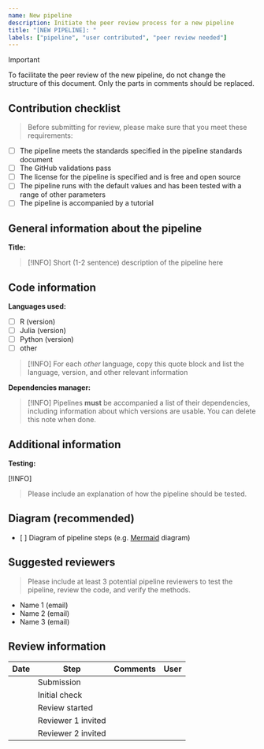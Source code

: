 ```yaml
---
name: New pipeline
description: Initiate the peer review process for a new pipeline
title: "[NEW PIPELINE]: "
labels: ["pipeline", "user contributed", "peer review needed"]
---
```


> [!IMPORTANT]
> To facilitate the peer review of the new pipeline, do not change the structure of this
> document. Only the parts in comments should be replaced.

## Contribution checklist
> Before submitting for review, please make sure that you meet these requirements:
- [ ] The pipeline meets the standards specified in the pipeline standards document
- [ ] The GitHub validations pass
- [ ] The license for the pipeline is specified and is free and open source
- [ ] The pipeline runs with the default values and has been tested with a range of other parameters
- [ ] The pipeline is accompanied by a tutorial 

## General information about the pipeline

**Title:** <!-- TITLE GOES HERE -->

> [!INFO]
> Short (1-2 sentence) description of the pipeline here

## Code information

**Languages used:**

- [ ] R (version)
- [ ] Julia (version)
- [ ] Python (version)
- [ ] other

> [!INFO]
> For each *other* language, copy this quote block and list the language, version, and other
> relevant information

**Dependencies manager:** <!-- List all packages and their versions here (note: list versions even if the versions are not specified in the Conda dependencies for future versioning) -->

> [!INFO]
> Pipelines **must** be accompanied a list of their dependencies, including information about
> which versions are usable. You can delete this note when done.

## Additional information

**Testing:** <!-- free-form text to explain the testing/CI of the pipeline -->

[!INFO]
> Please include an explanation of how the pipeline should be tested. 

## Diagram (recommended)

- [ ] Diagram of pipeline steps (e.g. [Mermaid][mermaid] diagram)

[mermaid]: https://github.blog/developer-skills/github/include-diagrams-markdown-files-mermaid/

## Suggested reviewers <!-- 2-3 -->
> Please include at least 3 potential pipeline reviewers to test the pipeline, review the code, and verify the methods.
- Name 1 (email)
- Name 2 (email)
- Name 3 (email)

## Review information

| Date | Step | Comments | User |
|----|----|----|----|
| <!-- TODAY YYYY-MM-DD --> | Submission | | <!-- YOUR GITHUB ID --> |
| | Initial check | | |
| | Review started | | |
| | Reviewer 1 invited | | |
| | Reviewer 2 invited | | |

